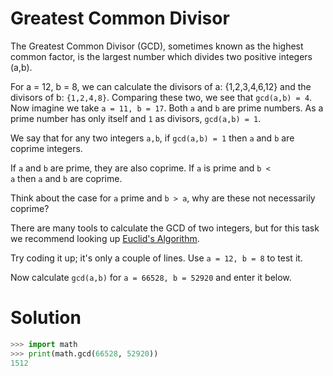 # Greatest Common Divisor

The Greatest Common Divisor (GCD), sometimes known as the highest common factor, is the largest number which divides two positive integers (a,b).

For a = 12, b = 8, we can calculate the divisors of a: {1,2,3,4,6,12} and the divisors of b: `{1,2,4,8}`. Comparing these two, we see that `gcd(a,b) = 4`. Now imagine we take `a = 11, b = 17`. Both `a` and `b` are prime numbers. As a prime number has only itself and `1` as divisors, `gcd(a,b) = 1`.

We say that for any two integers `a,b`, if `gcd(a,b) = 1` then `a` and `b` are coprime integers.

If `a` and `b` are prime, they are also coprime. If `a` is prime and `b < a` then `a` and `b` are coprime.

Think about the case for `a` prime and `b > a`, why are these not necessarily coprime?

There are many tools to calculate the GCD of two integers, but for this task we recommend looking up [Euclid's Algorithm](https://en.wikipedia.org/wiki/Euclidean_algorithm).

Try coding it up; it's only a couple of lines. Use `a = 12, b = 8` to test it.

Now calculate `gcd(a,b)` for `a = 66528, b = 52920` and enter it below.

# Solution

```python
>>> import math
>>> print(math.gcd(66528, 52920))
1512
```
